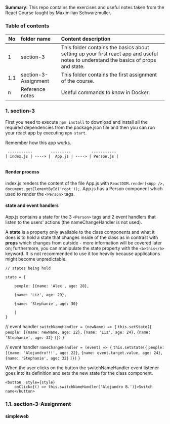 <b>Summary:</b> This repo contains the exercises and useful notes taken from the React Course taught by Maximilian Schwarzmuller. 

### Table of contents

|No| folder name               | Content description |
|--|:--------------------------|:--------------------|
|1 | section-3  | This folder contains the basics about setting up your first react app and useful notes to understand the basics of props and state.|
|1.1 | section-3-Assignment  | This folder contains the first assignment of the course. |
|n | Reference notes         | Useful commands to know in Docker.|

### 1. section-3

First you need to execute `npm install` to download and install all the required dependencies from the package.json file and then you can run your react app by executing `npm start`. 

Remember how this app works.

     -----------        ---------         -----------
    | index.js | ----> |  App.js | ----> | Person.js |
     -----------        ---------         -----------

#### Render process

index.js renders the content of the file App.js with `ReactDOM.render(<App />, document.getElementById('root'));`. App.js has a Person component which used to render the `<Person>` tags. 

#### state and event handlers

App.js contains a state for the 3 `<Person>` tags and 2 event handlers that listen to the users' actions (the nameChangeHandler is not used).

A <b>state</b> is a property only available to the class components and what it does is to hold a state that changes inside of the class as in contrast with <b>props</b> which changes from outside - more information will be covered later on; furthermore, you can manipulate the state property with the `<b>this</b>` keyword. It is not recommended to use it too heavily because applications might become unpredictable. 

    // states being hold

    state = {

        people: [{name: 'Alex', age: 28},

        {name: 'Liz', age: 29},

        {name: 'Stephanie', age: 30}
        
        ]
    }

// event handler
`switchNameHandler = (newName) => {`
    `this.setState({`
          `people: [{name: newName, age: 22},`
                  `{name: 'Liz', age: 24},`
                  `{name: 'Stephanie', age: 32}`
                `]})`
    `}`

// event handler
`nameChangeHandler = (event) => {`
    `this.setState({`
      `people: [{name: 'Alejandro!!!', age: 22},`
              `{name: event.target.value, age: 24},`
              `{name: 'Stephanie', age: 32}`
            `]})`
    `}`

When the user clicks on the button the switchNameHandler event listener goes into its definition and sets the new state for the class component. 

    <button  style={style}
        onClick={() => this.switchNameHandler('Alejandro B.')}>Switch name</button>




### 1.1. section-3-Assignment


#### simpleweb

